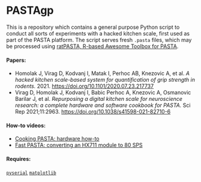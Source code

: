 # PASTAgp

This is a repository which contains a general purpose Python script to conduct all sorts of experiments with a hacked kitchen scale, first used as part of the PASTA platform. The script serves fresh `.pasta` files, which may be processed using [ratPASTA, R-based Awesome Toolbox for PASTA](https://github.com/ikodvanj/ratPASTA).

#### Papers:

 * Homolak J, Virag D, Kodvanj I, Matak I, Perhoc AB, Knezovic A, et al. *A hacked kitchen scale-based system for quantification of grip strength in rodents.* 2021. https://doi.org/10.1101/2020.07.23.217737
 * Virag D, Homolak J, Kodvanj I, Babic Perhoc A, Knezovic A, Osmanovic Barilar J, et al. *Repurposing a digital kitchen scale for neuroscience research: a complete hardware and software cookbook for PASTA.* Sci Rep 2021;11:2963. https://doi.org/10.1038/s41598-021-82710-6


#### How-to videos:

 * [Cooking PASTA: hardware how-to](https://www.youtube.com/watch?v=JPkPoqzhAT8)
 * [Fast PASTA: converting an HX711 module to 80 SPS](https://www.youtube.com/watch?v=0cxS-a837bY)

#### Requires:

[`pyserial`](https://pypi.org/project/pyserial/) [`matplotlib`](https://pypi.org/project/matplotlib/)

